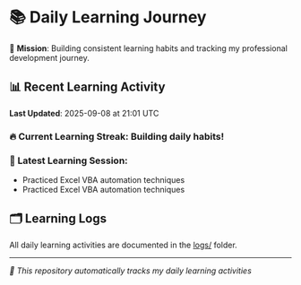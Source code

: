 # 📚 Daily Learning Journey

🎯 **Mission**: Building consistent learning habits and tracking my professional development journey.

## 📊 Recent Learning Activity

**Last Updated**: 2025-09-08 at 21:01 UTC

### 🔥 Current Learning Streak: Building daily habits!

### 📝 Latest Learning Session:
- Practiced Excel VBA automation techniques
- Practiced Excel VBA automation techniques

## 🗂️ Learning Logs

All daily learning activities are documented in the [logs/](./logs/) folder.

---
*🤖 This repository automatically tracks my daily learning activities*
